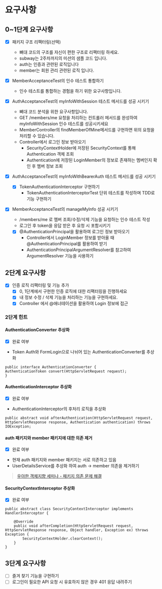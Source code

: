 # 요구사항

## 0~1단계 요구사항
* [X] 패키지 구조 리팩터링(선택)
  * 뼈대 코드의 구조를 자신이 편한 구조로 리팩터링 하세요.
  * subway는 2주차까지의 미션의 샘플 코드 입니다.
  * auth는 인증과 관련된 로직입니다
  * member는 회원 관리 관련된 로직 입니다.
* [X] MemberAcceptanceTest의 인수 테스트 통합하기
  * 인수 테스트를 통합하는 경험을 하기 위한 요구사항입니다.
* [X] AuthAcceptanceTest의 myInfoWithSession 테스트 메서드를 성공 시키기
  * 뼈대 코드 분석을 위한 요구사항입니다.
  * GET /members/me 요청을 처리하는 컨트롤러 메서드를 완성하여 myInfoWithSession 인수 테스트를 성공시키세요
  * MemberController의 findMemberOfMine메서드를 구현하면 위의 요청을 처리할 수 있습니다.
  * Controller에서 로그인 정보 받아오기
    * SecurityContextHolder에 저장된 SecurityContext를 통해 Authentication 객체 조회
    * Authentication에 저장된 LoginMember의 정보로 존재하는 멤버인지 확인 후 멤버 정보 조회

* [X] AuthAcceptanceTest의 myInfoWithBearerAuth 테스트 메서드를 성공 시키기
  * [X] TokenAuthenticationInterceptor 구현하기
    * TokenAuthenticationInterceptorTest 단위 테스트를 작성하며 TDD로 기능 구현하기
* [X] MemberAcceptanceTest의 manageMyInfo 성공 시키기
  * /members/me 로 멤버 조회/수정/삭제 기능을 요청하는 인수 테스트 작성
  * 로그인 후 token을 응답 받은 후 요청 시 포함시키기
  * [X] @AuthenticationPrincipal을 활용하여 로그인 정보 받아오기
    * Controller에서 LoginMember 정보를 받아올 때 @AuthenticationPrincipal를 활용하여 받기
    * AuthenticationPrincipalArgumentResolver를 참고하여 ArgumentResolver 기능을 사용하기

## 2단계 요구사항
* [X] 인증 로직 리팩터링 및 기능 추가
  * [X] 0, 1단계에서 구현한 인증 로직에 대한 리팩터링을 진행하세요
  * [X] 내 정보 수정 / 삭제 기능을 처리하는 기능을 구현하세요.
  * [X] Controller 에서 @애너테이션을 활용하여 Login 정보에 접근

### 2단계 힌트
#### AuthenticationConverter 추상화
* [X] 완료 여부
* Token Auth와 FormLogin으로 나뉘어 있는 AuthenticationConverter를 추상화
```
public interface AuthenticationConverter {
AuthenticationToken convert(HttpServletRequest request);
}
```
#### AuthenticationInterceptor 추상화
* [X] 완료 여부
* AuthenticationInterceptor의 후처리 로직을 추상화
```
public abstract void afterAuthentication(HttpServletRequest request, HttpServletResponse response, Authentication authentication) throws IOException;
```
#### auth 패키지와 member 패키지에 대한 의존 제거
* [X] 완료 여부
* 현재 auth 패키지와 member 패키지는 서로 의존하고 있음
* UserDetailsService를 추상화 하여 auth -> member 의존을 제거하기
> [우아한 객체지향 세미나 - 패키지 의존 문제 해결](https://youtu.be/dJ5C4qRqAgA?t=2941)

#### SecurityContextInterceptor 추상화
* [X] 완료 여부
```
public abstract class SecurityContextInterceptor implements HandlerInterceptor {

    @Override
    public void afterCompletion(HttpServletRequest request, HttpServletResponse response, Object handler, Exception ex) throws Exception {
        SecurityContextHolder.clearContext();
    }
}
```

## 3단계 요구사항
* [ ] 즐겨 찾기 기능을 구현하기
* [ ] 로그인이 필요한 API 요청 시 유효하지 않은 경우 401 응답 내려주기